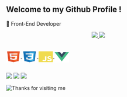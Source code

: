 ## Welcome to my Github Profile !

📍 Front-End Developer

<div align="center">
  <a href="https://github.com/ybruno-lopes">
  <img height="180em" src="https://github-readme-stats.vercel.app/api?username=ybruno-lopes&show_icons=true&theme=tokyonight&include_all_commits=true&count_private=true"/>
  <img height="180em" src="https://github-readme-stats.vercel.app/api/top-langs/?username=ybruno-lopes&layout=compact&langs_count=7&theme=tokyonight"/>
</div>
<div style="display: inline_block">
<br><br>
  <img align="center" alt="Bruno-HTML" height="30" width="40" src="https://raw.githubusercontent.com/devicons/devicon/master/icons/html5/html5-original.svg">
  <img align="center" alt="Bruno-CSS" height="30" width="40" src="https://raw.githubusercontent.com/devicons/devicon/master/icons/css3/css3-original.svg">
  <img align="center" alt="Bruno-Js" height="30" width="40" src="https://raw.githubusercontent.com/devicons/devicon/master/icons/javascript/javascript-plain.svg">
      <img align="center" alt="Bruno-Vue" height="30" width="40" src="https://raw.githubusercontent.com/devicons/devicon/1119b9f84c0290e0f0b38982099a2bd027a48bf1/icons/vuejs/vuejs-original.svg">

</div>
  
  ##
 
<div> 
  
  
 <a href="https://discord.gg/zxxYwxaz" target="_blank"><img src="https://img.shields.io/badge/Discord-7289DA?style=for-the-badge&logo=discord&logoColor=white" target="_blank"></a> 
  <a href = "mailto:b_Lopes98@gmail.com"><img src="https://img.shields.io/badge/Gmail-D14836?style=for-the-badge&logo=gmail&logoColor=white" target="_blank"></a>
  <a href="https://www.linkedin.com/in/bruno-lopes-61420218b" target="_blank"><img src="https://img.shields.io/badge/-LinkedIn-%230077B5?style=for-the-badge&logo=linkedin&logoColor=white" target="_blank"></a> 
 

  
 
</div>
<img  height="120" alt="Thanks for visiting me" width="100%" src="https://raw.githubusercontent.com/BrunnerLivio/brunnerlivio/master/images/marquee.svg" />
  
  
  
  
